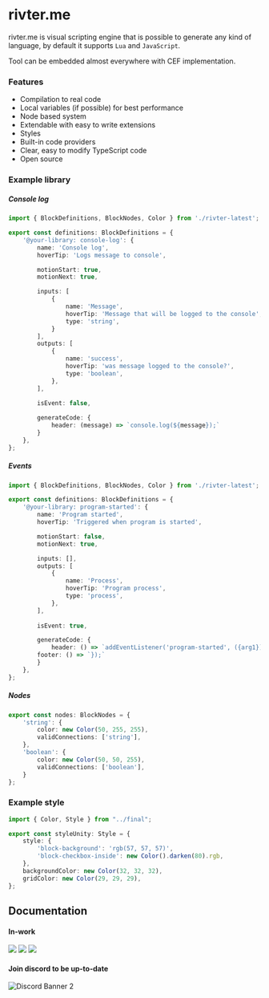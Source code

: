 # rivter.me
rivter.me is visual scripting engine that is possible to generate any kind of language, by default it supports `Lua` and `JavaScript`. 

Tool can be embedded almost everywhere with CEF implementation.

### Features
- Compilation to real code
- Local variables (if possible) for best performance
- Node based system
- Extendable with easy to write extensions
- Styles
- Built-in code providers
- Clear, easy to modify TypeScript code
- Open source

### Example library
##### Console log
```ts
import { BlockDefinitions, BlockNodes, Color } from './rivter-latest';

export const definitions: BlockDefinitions = {
    '@your-library: console-log': {
        name: 'Console log',
        hoverTip: 'Logs message to console',

        motionStart: true,
        motionNext: true,

        inputs: [
			{
				name: 'Message',
				hoverTip: 'Message that will be logged to the console',
				type: 'string',
			}
		],
        outputs: [
            {
                name: 'success',
                hoverTip: 'was message logged to the console?',
                type: 'boolean',
            },
        ],
        
        isEvent: false,

        generateCode: {
            header: (message) => `console.log(${message});`
        }
    },
};
```

##### Events
```ts
import { BlockDefinitions, BlockNodes, Color } from './rivter-latest';

export const definitions: BlockDefinitions = {
    '@your-library: program-started': {
        name: 'Program started',
        hoverTip: 'Triggered when program is started',

        motionStart: false,
        motionNext: true,

        inputs: [],
        outputs: [
            {
                name: 'Process',
                hoverTip: 'Program process',
                type: 'process',
            },
        ],
        
        isEvent: true,

        generateCode: {
            header: () => `addEventListener('program-started', ({arg1}) => {`,
	    footer: () => `});`
        }
    },
};
```

##### Nodes
```ts
export const nodes: BlockNodes = {
    'string': {
        color: new Color(50, 255, 255),
        validConnections: ['string'],
    },
    'boolean': {
        color: new Color(50, 50, 255),
        validConnections: ['boolean'],
    }
};
```

### Example style
```ts
import { Color, Style } from "../final";

export const styleUnity: Style = {
    style: {
        'block-background': 'rgb(57, 57, 57)',
        'block-checkbox-inside': new Color().darken(80).rgb,
    },
    backgroundColor: new Color(32, 32, 32),
    gridColor: new Color(29, 29, 29),
};
```

## Documentation
#### In-work




![](https://img.shields.io/github/stars/borsuczyna/rivter.me.svg) ![](https://img.shields.io/github/forks/borsuczyna/rivter.me.svg) ![](https://img.shields.io/github/issues/borsuczyna/rivter.me.svg)



#### Join discord to be up-to-date
![Discord Banner 2](https://discordapp.com/api/guilds/1035583058029580378/widget.png?style=banner3)
